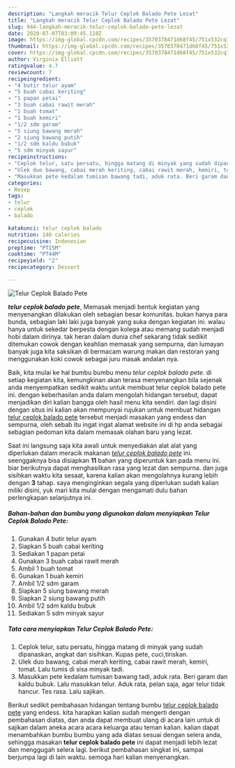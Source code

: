 ```yaml
---
description: "Langkah meracik Telur Ceplok Balado Pete Lezat"
title: "Langkah meracik Telur Ceplok Balado Pete Lezat"
slug: 944-langkah-meracik-telur-ceplok-balado-pete-lezat
date: 2020-07-07T03:09:45.110Z
image: https://img-global.cpcdn.com/recipes/3570378471d68f45/751x532cq70/telur-ceplok-balado-pete-foto-resep-utama.jpg
thumbnail: https://img-global.cpcdn.com/recipes/3570378471d68f45/751x532cq70/telur-ceplok-balado-pete-foto-resep-utama.jpg
cover: https://img-global.cpcdn.com/recipes/3570378471d68f45/751x532cq70/telur-ceplok-balado-pete-foto-resep-utama.jpg
author: Virginia Elliott
ratingvalue: 4.7
reviewcount: 7
recipeingredient:
- "4 butir telur ayam"
- "5 buah cabai keriting"
- "1 papan petai"
- "3 buah cabai rawit merah"
- "1 buah tomat"
- "1 buah kemiri"
- "1/2 sdm garam"
- "5 siung bawang merah"
- "2 siung bawang putih"
- "1/2 sdm kaldu bubuk"
- "5 sdm minyak sayur"
recipeinstructions:
- "Ceplok telur, satu persatu, hingga matang di minyak yang sudah dipanaskan, angkat dan sisihkan. Kupas pete, cuci,tiriskan."
- "Ulek duo bawang, cabai merah keriting, cabai rawit merah, kemiri, tomat. Lalu tumis di sisa minyak tadi."
- "Masukkan pete kedalam tumisan bawang tadi, aduk rata. Beri garam dan kaldu bubuk. Lalu masukkan telur. Aduk rata, pelan saja, agar telur tidak hancur. Tes rasa. Lalu sajikan."
categories:
- Resep
tags:
- telur
- ceplok
- balado

katakunci: telur ceplok balado 
nutrition: 140 calories
recipecuisine: Indonesian
preptime: "PT15M"
cooktime: "PT44M"
recipeyield: "2"
recipecategory: Dessert

---
```



![Telur Ceplok Balado Pete](https://img-global.cpcdn.com/recipes/3570378471d68f45/751x532cq70/telur-ceplok-balado-pete-foto-resep-utama.jpg)

<b><i>telur ceplok balado pete</i></b>, Memasak menjadi bentuk kegiatan yang menyenangkan dilakukan oleh sebagian besar komunitas. bukan hanya para bunda, sebagian laki laki juga banyak yang suka dengan kegiatan ini. walau hanya untuk sekedar berpesta dengan kolega atau memang sudah menjadi hobi dalam dirinya. tak heran dalam dunia chef sekarang tidak sedikit ditemukan cowok dengan keahlian memasak yang sempurna, dan lumayan banyak juga kita saksikan di bermacam warung makan dan restoran yang menggunakan koki cowok sebagai juru masak andalan nya.



Baik, kita mulai ke hal bumbu bumbu menu <i>telur ceplok balado pete</i>. di setiap kegiatan kita, kemungkinan akan terasa menyenangkan bila sejenak anda menyempatkan sedikit waktu untuk membuat telur ceplok balado pete ini. dengan keberhasilan anda dalam mengolah hidangan tersebut, dapat menjadikan diri kalian bangga oleh hasil menu kita sendiri. dan lagi disini dengan situs ini kalian akan mempunyai rujukan untuk membuat hidangan <u>telur ceplok balado pete</u> tersebut menjadi masakan yang endess dan sempurna, oleh sebab itu ingat ingat alamat website ini di hp anda sebagai sebagian pedoman kita dalam memasak olahan baru yang lezat.


Saat ini langsung saja kita awali untuk menyediakan alat alat yang diperlukan dalam meracik makanan <u><i>telur ceplok balado pete</i></u> ini. seenggaknya bisa disiapkan <b>11</b> bahan yang diperuntuk kan pada menu ini. biar berikutnya dapat menghasilkan rasa yang lezat dan sempurna. dan juga sisihkan waktu kita sesaat, karena kalian akan mengolahnya kurang lebih dengan <b>3</b> tahap. saya menginginkan segala yang diperlukan sudah kalian miliki disini, yuk mari kita mulai dengan mengamati dulu bahan perlengkapan selanjutnya ini.

<!--inarticleads1-->

##### Bahan-bahan dan bumbu yang digunakan dalam menyiapkan Telur Ceplok Balado Pete:

1. Gunakan 4 butir telur ayam
1. Siapkan 5 buah cabai keriting
1. Sediakan 1 papan petai
1. Gunakan 3 buah cabai rawit merah
1. Ambil 1 buah tomat
1. Gunakan 1 buah kemiri
1. Ambil 1/2 sdm garam
1. Siapkan 5 siung bawang merah
1. Siapkan 2 siung bawang putih
1. Ambil 1/2 sdm kaldu bubuk
1. Sediakan 5 sdm minyak sayur




<!--inarticleads2-->

##### Tata cara menyiapkan Telur Ceplok Balado Pete:

1. Ceplok telur, satu persatu, hingga matang di minyak yang sudah dipanaskan, angkat dan sisihkan. Kupas pete, cuci,tiriskan.
1. Ulek duo bawang, cabai merah keriting, cabai rawit merah, kemiri, tomat. Lalu tumis di sisa minyak tadi.
1. Masukkan pete kedalam tumisan bawang tadi, aduk rata. Beri garam dan kaldu bubuk. Lalu masukkan telur. Aduk rata, pelan saja, agar telur tidak hancur. Tes rasa. Lalu sajikan.




Berikut sedikit pembahasan hidangan tentang bumbu <u>telur ceplok balado pete</u> yang endess. kita harapkan kalian sudah mengerti dengan pembahasan diatas, dan anda dapat membuat ulang di acara lain untuk di sajikan dalam aneka acara acara keluarga atau teman kalian. kalian dapat menambahkan bumbu bumbu yang ada diatas sesuai dengan selera anda, sehingga masakan <b>telur ceplok balado pete</b> ini dapat menjadi lebih lezat dan menggugah selera lagi. berikut pembahasan singkat ini, sampai berjumpa lagi di lain waktu. semoga hari kalian menyenangkan.
